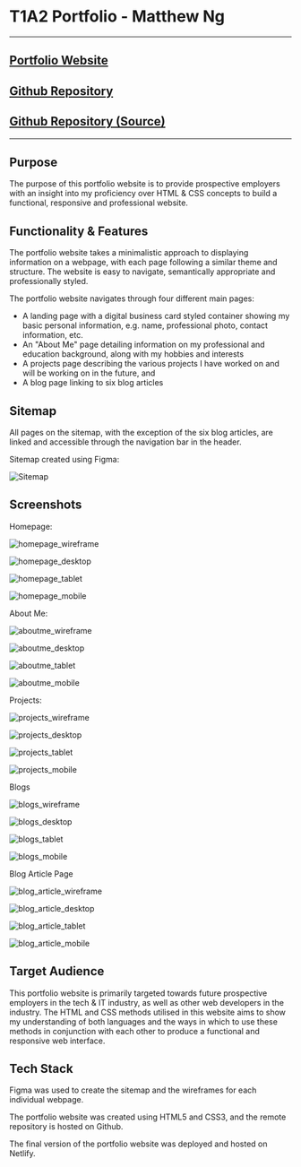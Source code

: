 # T1A2 Portfolio - Matthew Ng

---

## [Portfolio Website](https://stately-concha-37cfb4.netlify.app/)

## [Github Repository](https://github.com/matthewngc/MatthewNg_T1A2)

## [Github Repository (Source)](https://github.com/matthewngc/MatthewNg_T1A2_Source)

---

## Purpose

The purpose of this portfolio website is to provide prospective employers with an insight into my proficiency over HTML & CSS concepts to build a functional, responsive and professional website.

## Functionality & Features

The portfolio website takes a minimalistic approach to displaying information on a webpage, with each page following a similar theme and structure. The website is easy to navigate, semantically appropriate and professionally styled.

The portfolio website navigates through four different main pages:

- A landing page with a digital business card styled container showing my basic personal information, e.g. name, professional photo, contact information, etc.
- An "About Me" page detailing information on my professional and education background, along with my hobbies and interests
- A projects page describing the various projects I have worked on and will be working on in the future, and
- A blog page linking to six blog articles

## Sitemap

All pages on the sitemap, with the exception of the six blog articles, are linked and accessible through the navigation bar in the header.

Sitemap created using Figma:

![Sitemap](docs/sitemap.png "Sitemap")

## Screenshots

Homepage:

![homepage_wireframe](docs/homepage_wireframe.png)

![homepage_desktop](docs/homepage_desktop.PNG)

![homepage_tablet](docs/homepage_tablet.PNG)

![homepage_mobile](docs/homepage_mobile.PNG)

About Me:

![aboutme_wireframe](docs/aboutme_wireframe.PNG)

![aboutme_desktop](docs/aboutme_desktop.PNG)

![aboutme_tablet](docs/aboutme_tablet.PNG)

![aboutme_mobile](docs/aboutme_mobile.PNG)

Projects:

![projects_wireframe](docs/projects_wireframe.PNG)

![projects_desktop](docs/projects_desktop.PNG)

![projects_tablet](docs/projects_tablet.PNG)

![projects_mobile](docs/projects_mobile.PNG)

Blogs

![blogs_wireframe](docs/blogs_wireframe.png)

![blogs_desktop](docs/blogs_desktop.png)

![blogs_tablet](docs/blogs_tablet.png)

![blogs_mobile](docs/blogs_mobile.png)

Blog Article Page

![blog_article_wireframe](docs/blog_article_wireframe.png)

![blog_article_desktop](docs/blog_article_desktop.png)

![blog_article_tablet](docs/blog_article_tablet.png)

![blog_article_mobile](docs/blog_article_mobile.png)

## Target Audience

This portfolio website is primarily targeted towards future prospective employers in the tech & IT industry, as well as other web developers in the industry. The HTML and CSS methods utilised in this website aims to show my understanding of both languages and the ways in which to use these methods in conjunction with each other to produce a functional and responsive web interface.

## Tech Stack

Figma was used to create the sitemap and the wireframes for each individual webpage.

The portfolio website was created using HTML5 and CSS3, and the remote repository is hosted on Github.

The final version of the portfolio website was deployed and hosted on Netlify.
